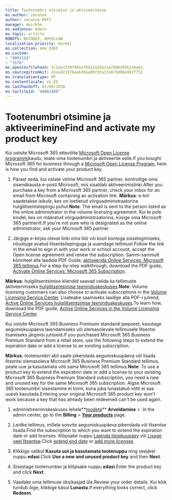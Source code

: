 ```yaml
---
title: Tootenumbri otsimine ja aktiveerimine
ms.author: cmcatee
author: cmcatee-MSFT
manager: mnirkhe
ms.audience: Admin
ms.topic: article
ROBOTS: NOINDEX, NOFOLLOW
localization_priority: Normal
ms.collection: Adm_O365
ms.custom:
- "9001519"
- "3576"
ms.openlocfilehash: 5c1ee37397981e70d141b5bc5a7880209b236a61
ms.sourcegitcommit: d1aad215f8aa636ba89c93a13a0c9d90e997f752
ms.translationtype: MT
ms.contentlocale: et-EE
ms.lasthandoff: 05/06/2020
ms.locfileid: "44062460"
---
```

# <a name="find-and-activate-my-product-key"></a><span data-ttu-id="67b64-102">Tootenumbri otsimine ja aktiveerimine</span><span class="sxs-lookup"><span data-stu-id="67b64-102">Find and activate my product key</span></span>

<span data-ttu-id="67b64-103">Kui ostsite Microsoft 365 ettevõtte [Microsoft Open License programmi](https://go.microsoft.com/fwlink/p/?LinkID=613298)kaudu, leiate oma tootenumbri ja aktiveerite selle.</span><span class="sxs-lookup"><span data-stu-id="67b64-103">If you bought Microsoft 365 for business through a [Microsoft Open License Program](https://go.microsoft.com/fwlink/p/?LinkID=613298), here is how you find and activate your product key.</span></span>

1. <span data-ttu-id="67b64-104">Pärast seda, kui ostate võtme Microsoft 365 partner, kontrollige oma sisendkausta e-posti Microsoft, mis sisaldab aktiveerimislinki.</span><span class="sxs-lookup"><span data-stu-id="67b64-104">After you purchase a key from a Microsoft 365 partner, check your inbox for an email from Microsoft containing an activation link.</span></span>  <span data-ttu-id="67b64-105">**Märkus**: e-kiri saadetakse isikule, kes on loetletud võrguadministraatorina hulgilitsentsilepingu puhul.</span><span class="sxs-lookup"><span data-stu-id="67b64-105">**Note**: The email is sent to the person listed as the online administrator in the volume licensing agreement.</span></span>  <span data-ttu-id="67b64-106">Kui te pole kindel, kes on määratud võrguadministraatorina, küsige oma Microsoft 365 partnerilt.</span><span class="sxs-lookup"><span data-stu-id="67b64-106">If you're not sure who is designated as the online administrator, ask your Microsoft 365 partner.</span></span>

2. <span data-ttu-id="67b64-107">Järgige e-kirjas olevat linki oma töö või kooli kontoga sisselogimiseks, nõustuge avatud litsentsilepinguga ja uuendage tellimust.</span><span class="sxs-lookup"><span data-stu-id="67b64-107">Follow the link in the email to sign in with your work or school account, accept the Open license agreement and renew the subscription.</span></span>  <span data-ttu-id="67b64-108">Samm-sammult kõnniteel alla laadida PDF Guide, [aktiveerida Online Services: Microsoft 365 tellimus](https://go.microsoft.com/fwlink/p/?LinkId=618100).</span><span class="sxs-lookup"><span data-stu-id="67b64-108">For a step-by-step walkthrough, download the PDF guide, [Activate Online Services: Microsoft 365 Subscription](https://go.microsoft.com/fwlink/p/?LinkId=618100).</span></span> 

<span data-ttu-id="67b64-109">**Märkus**: hulgilitsentsimise kliendid saavad valida ka tellimuste aktiveerimiseks [hulgilitsentsimise teeninduskeskuses](https://go.microsoft.com/fwlink/p/?LinkID=282016).</span><span class="sxs-lookup"><span data-stu-id="67b64-109">**Note**: Volume licensing customers can also choose to activate subscriptions in the [Volume Licensing Service Center](https://go.microsoft.com/fwlink/p/?LinkID=282016).</span></span>  <span data-ttu-id="67b64-110">Lisateabe saamiseks laadige alla PDF-i juhend, [Active Online Services hulgilitsentsimise teeninduskeskuses](https://go.microsoft.com/fwlink/p/?LinkId=618096).</span><span class="sxs-lookup"><span data-stu-id="67b64-110">To learn how, download the PDF guide, [Active Online Services in the Volume Licensing Service Center](https://go.microsoft.com/fwlink/p/?LinkId=618096).</span></span>

<span data-ttu-id="67b64-111">Kui ostsite Microsoft 365 Business Premiumi standardi jaepoest, kasutage aegumiskuupäeva laiendamiseks või olemasolevale tellimusele litsentsi lisamiseks järgmisi juhiseid.</span><span class="sxs-lookup"><span data-stu-id="67b64-111">If you purchased Microsoft 365 Business Premium Standard from a retail store, use the following steps to extend the expiration date or add a license to an existing subscription.</span></span>

<span data-ttu-id="67b64-112">**Märkus**: tootenumbri abil saate pikendada aegumiskuupäeva või lisada litsentsi olemasoleva Microsoft 365 Business Premium Standard tellimus, peate uue ja kasutamata võti sama Microsoft 365 tellimus.</span><span class="sxs-lookup"><span data-stu-id="67b64-112">**Note**: To use a product key to extend the expiration date or add a license to your existing Microsoft 365 Business Premium Standard subscription, you need a new and unused key for the same Microsoft  365 subscription.</span></span>  <span data-ttu-id="67b64-113">Algse Microsoft 365 tootenumbri sisestamine ei toimi, kuna juba lunastatud võtit ei saa uuesti kasutada.</span><span class="sxs-lookup"><span data-stu-id="67b64-113">Entering your original Microsoft  365 product key won't work because a key that has already been redeemed can't be used again.</span></span>

1. <span data-ttu-id="67b64-114">administreerimiskeskuses lehele**[toodete](https://go.microsoft.com/fwlink/p/?linkid=842054)** **Arveldamine** > .</span><span class="sxs-lookup"><span data-stu-id="67b64-114">In the admin center, go to the **Billing** > **[Your products](https://go.microsoft.com/fwlink/p/?linkid=842054)** page.</span></span>

2. <span data-ttu-id="67b64-115">Leidke tellimus, millele soovite aegumiskuupäeva pikendada või litsentse lisada.</span><span class="sxs-lookup"><span data-stu-id="67b64-115">Find the subscription to which you want to extend the expiration date or add licenses.</span></span>  <span data-ttu-id="67b64-116">Klõpsake nuppu [Laienda lõppkuupäev](https://go.microsoft.com/fwlink/p/?linkid=842054) või [Lisage veel litsentse](https://go.microsoft.com/fwlink/p/?linkid=842054).</span><span class="sxs-lookup"><span data-stu-id="67b64-116">Click [extend end date](https://go.microsoft.com/fwlink/p/?linkid=842054) or [add more licenses](https://go.microsoft.com/fwlink/p/?linkid=842054).</span></span>

3. <span data-ttu-id="67b64-117">Klikkige valikul **Kasuta uut ja kasutamata tootenuppu** ning seejärel nuppu **edasi**.</span><span class="sxs-lookup"><span data-stu-id="67b64-117">Click **Use a new and unused product key** and then **Next**.</span></span>

4. <span data-ttu-id="67b64-118">Sisestage tootenumber ja klõpsake nuppu **edasi**.</span><span class="sxs-lookup"><span data-stu-id="67b64-118">Enter the product key and click **Next**.</span></span>

5. <span data-ttu-id="67b64-119">Vaadake oma tellimuse üksikasjad üle.</span><span class="sxs-lookup"><span data-stu-id="67b64-119">Review your order details.</span></span>  <span data-ttu-id="67b64-120">Kui kõik tundub õige, klikkige käsul **Lunasta**.</span><span class="sxs-lookup"><span data-stu-id="67b64-120">If everything looks correct, click **Redeem**.</span></span>